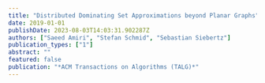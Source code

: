 ```yaml
---
title: "Distributed Dominating Set Approximations beyond Planar Graphs"
date: 2019-01-01
publishDate: 2023-08-03T14:03:31.902287Z
authors: ["Saeed Amiri", "Stefan Schmid", "Sebastian Siebertz"]
publication_types: ["1"]
abstract: ""
featured: false
publication: "*ACM Transactions on Algorithms (TALG)*"
---
```


